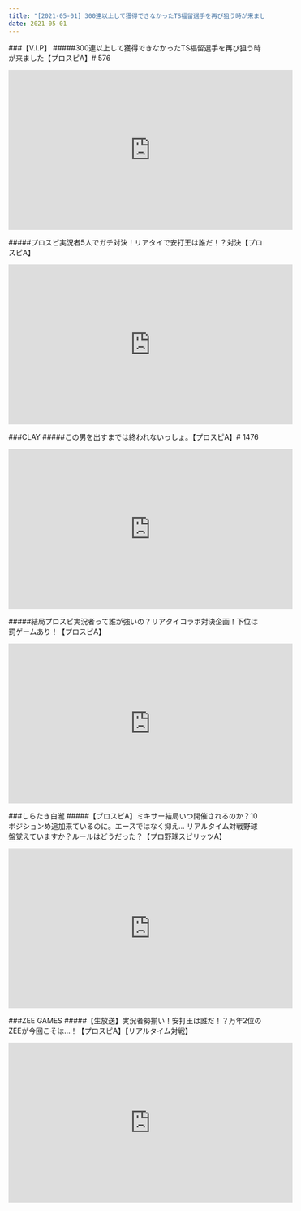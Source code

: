 ```yaml
---
title: "[2021-05-01] 300連以上して獲得できなかったTS福留選手を再び狙う時が来ました【プロスピA】# 576 他"
date: 2021-05-01
---
```

###【V.I.P】
#####300連以上して獲得できなかったTS福留選手を再び狙う時が来ました【プロスピA】# 576
<iframe width="560" height="315" src="https://www.youtube.com/embed/reLpKZQQbho" frameborder="0" allow="accelerometer; autoplay; clipboard-write; encrypted-media; gyroscope; picture-in-picture" allowfullscreen></iframe>

#####プロスピ実況者5人でガチ対決！リアタイで安打王は誰だ！？対決【プロスピA】
<iframe width="560" height="315" src="https://www.youtube.com/embed/doQTXQWpyf4" frameborder="0" allow="accelerometer; autoplay; clipboard-write; encrypted-media; gyroscope; picture-in-picture" allowfullscreen></iframe>

###CLAY
#####この男を出すまでは終われないっしょ。【プロスピA】# 1476
<iframe width="560" height="315" src="https://www.youtube.com/embed/cykZIV9voMs" frameborder="0" allow="accelerometer; autoplay; clipboard-write; encrypted-media; gyroscope; picture-in-picture" allowfullscreen></iframe>

#####結局プロスピ実況者って誰が強いの？リアタイコラボ対決企画！下位は罰ゲームあり！【プロスピA】
<iframe width="560" height="315" src="https://www.youtube.com/embed/0T5UQVx3OW8" frameborder="0" allow="accelerometer; autoplay; clipboard-write; encrypted-media; gyroscope; picture-in-picture" allowfullscreen></iframe>

###しらたき白瀧
#####【プロスピA】ミキサー結局いつ開催されるのか？10ポジションめ追加来ているのに。エースではなく抑え… リアルタイム対戦野球盤覚えていますか？ルールはどうだった？【プロ野球スピリッツA】
<iframe width="560" height="315" src="https://www.youtube.com/embed/4s3x3Yr4EME" frameborder="0" allow="accelerometer; autoplay; clipboard-write; encrypted-media; gyroscope; picture-in-picture" allowfullscreen></iframe>

###ZEE GAMES
#####【生放送】実況者勢揃い！安打王は誰だ！？万年2位のZEEが今回こそは…！【プロスピA】【リアルタイム対戦】
<iframe width="560" height="315" src="https://www.youtube.com/embed/OxIFPyxQF8w" frameborder="0" allow="accelerometer; autoplay; clipboard-write; encrypted-media; gyroscope; picture-in-picture" allowfullscreen></iframe>

